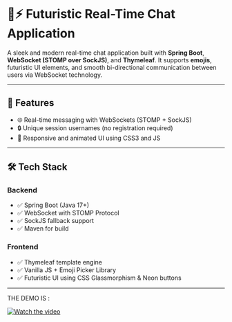 # 💬⚡ Futuristic Real-Time Chat Application

A sleek and modern real-time chat application built with **Spring Boot**, **WebSocket (STOMP over SockJS)**, and **Thymeleaf**. It supports **emojis**, futuristic UI elements, and smooth bi-directional communication between users via WebSocket technology.

---

## 🚀 Features

- 🌐 Real-time messaging with WebSockets (STOMP + SockJS)
- 🔒 Unique session usernames (no registration required)
- 🌈 Responsive and animated UI using CSS3 and JS

---

## 🛠️ Tech Stack

### Backend
- ✅ Spring Boot (Java 17+)
- ✅ WebSocket with STOMP Protocol
- ✅ SockJS fallback support
- ✅ Maven for build

### Frontend
- ✅ Thymeleaf template engine
- ✅ Vanilla JS + Emoji Picker Library
- ✅ Futuristic UI using CSS Glassmorphism & Neon buttons

---
THE DEMO IS : 




[![Watch the video](![image](https://github.com/user-attachments/assets/8c2a2786-d2c2-446b-95fd-eba0dc75a360))]([https://raw.githubusercontent.com/yourusername/yourrepository/main/assets/video.mp4](https://github.com/user-attachments/assets/1a27a030-f460-458f-be02-9151fca401ee))
